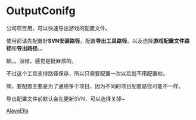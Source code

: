 # OutputConifg
公司项目用，可以快速导出游戏的配置文件。

使用前请先配置好**SVN安装路径**，配置**导出工具路径**。以及选择**游戏配置文件路径**和**导出路径**。。

额。。没错，感觉是挺麻烦的。

不过这个工具支持路径保存，所以只需要配置一次以后就不用配置啦。

嘛，要配置主要是为了通用多个项目，因为不同的项目配置路径可能不一样。

导出配置文件前默认会先更新SVN，可以选择关掉~

[AlayaElla](http://www.rainymirrors.com/)
